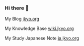 ### Hi there 👋

My Blog [jkyo.org](https://jkyo.org/)

My Knowledge Base [wiki.jkyo.org](https://wiki.jkyo.org/)

My Study Japanese Note [ja.jkyo.org](https://ja.jkyo.org/)

<!--
**jikyou/jikyou** is a ✨ _special_ ✨ repository because its `README.md` (this file) appears on your GitHub profile.

Here are some ideas to get you started:

- 🔭 I’m currently working on ...
- 🌱 I’m currently learning ...
- 👯 I’m looking to collaborate on ...
- 🤔 I’m looking for help with ...
- 💬 Ask me about ...
- 📫 How to reach me: ...
- 😄 Pronouns: ...
- ⚡ Fun fact: ...
-->

